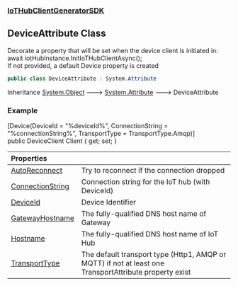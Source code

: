 ### [IoTHubClientGeneratorSDK](IoTHubClientGeneratorSDK.md 'IoTHubClientGeneratorSDK')

## DeviceAttribute Class

Decorate a property that will be set when the device client is initiated in: await iotHubInstance.InitIoTHubClientAsync();  
If not provided, a default Device property is created

```csharp
public class DeviceAttribute : System.Attribute
```

Inheritance [System.Object](https://docs.microsoft.com/en-us/dotnet/api/System.Object 'System.Object') &#129106; [System.Attribute](https://docs.microsoft.com/en-us/dotnet/api/System.Attribute 'System.Attribute') &#129106; DeviceAttribute

### Example
[Device(DeviceId = "%deviceId%", ConnectionString = "%connectionString%", TransportType = TransportType.Amqp)]  
public DeviceClient Client { get; set; }

| Properties | |
| :--- | :--- |
| [AutoReconnect](IoTHubClientGeneratorSDK.DeviceAttribute.AutoReconnect.md 'IoTHubClientGeneratorSDK.DeviceAttribute.AutoReconnect') | Try to reconnect if the connection dropped |
| [ConnectionString](IoTHubClientGeneratorSDK.DeviceAttribute.ConnectionString.md 'IoTHubClientGeneratorSDK.DeviceAttribute.ConnectionString') | Connection string for the IoT hub (with DeviceId) |
| [DeviceId](IoTHubClientGeneratorSDK.DeviceAttribute.DeviceId.md 'IoTHubClientGeneratorSDK.DeviceAttribute.DeviceId') | Device Identifier |
| [GatewayHostname](IoTHubClientGeneratorSDK.DeviceAttribute.GatewayHostname.md 'IoTHubClientGeneratorSDK.DeviceAttribute.GatewayHostname') | The fully-qualified DNS host name of Gateway |
| [Hostname](IoTHubClientGeneratorSDK.DeviceAttribute.Hostname.md 'IoTHubClientGeneratorSDK.DeviceAttribute.Hostname') | The fully-qualified DNS host name of IoT Hub |
| [TransportType](IoTHubClientGeneratorSDK.DeviceAttribute.TransportType.md 'IoTHubClientGeneratorSDK.DeviceAttribute.TransportType') | The default transport type (Http1, AMQP or MQTT) if not at least one TransportAttribute property exist |

